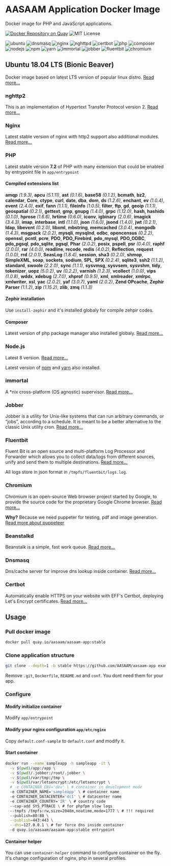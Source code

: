 # AASAAM Application Docker Image

Docker image for PHP and JavaScript applications.

[![Docker Repository on Quay](https://quay.io/repository/aasaam/aasaam-app/status "Docker Repository on Quay")](https://quay.io/repository/aasaam/aasaam-app)
![MIT License](https://img.shields.io/badge/license-MIT-ff9900.svg "MIT License")

![ubuntu](https://img.shields.io/badge/ubuntu-18.04-blue.svg "ubuntu")
![dnsmasq](https://img.shields.io/badge/dnsmasq-2.7-blue.svg "dnsmasq")
![nginx](https://img.shields.io/badge/nginx-1.14.0-blue.svg "nginx")
![nghttpd](https://img.shields.io/badge/nghttpd-1.30.0-blue.svg "nghttpd")
![certbot](https://img.shields.io/badge/certbot-0.23.0-blue.svg "certbot")
![php](https://img.shields.io/badge/php-7.2.5-blue.svg "php")
![composer](https://img.shields.io/badge/composer-1.6.5-blue.svg "composer")
![nodejs](https://img.shields.io/badge/nodejs-8.11.2-blue.svg "nodejs")
![npm](https://img.shields.io/badge/npm-5.10.0-blue.svg "npm")
![yarn](https://img.shields.io/badge/yarn-1.7.0-blue.svg "yarn")
![immortal](https://img.shields.io/badge/immortal-0.19.0-blue.svg "immortal")
![jobber](https://img.shields.io/badge/jobber-1.3.2-blue.svg "jobber")
![fluentbit](https://img.shields.io/badge/fluentbit-0.13.2-blue.svg "fluentbit")
![chromium](https://img.shields.io/badge/chromium-66.0-blue.svg "chromium")

## Ubuntu 18.04 LTS (Bionic Beaver)

  Docker image based on latest LTS version of popular linux distro.
  [Read more...](https://wiki.ubuntu.com/BionicBeaver/ReleaseNotes)

### nghttp2

  This is an implementation of Hypertext Transfer Protocol version 2.
  [Read more...](https://nghttp2.org/)

### Nginx

  Latest stable version of nginx with http2 support also additional modules.
  [Read more...](https://nginx.org/)

### PHP

  Latest stable version **7.2** of PHP with many extension that could be enabled by entrypoint file in `app/entrypoint`

#### Compiled extensions list

**amqp** *(1.9.3)*,
**apcu** *(5.1.11)*,
**ast** *(0.1.6)*,
**base58** *(0.1.2)*,
**bcmath**,
**bz2**,
**calendar**,
**Core**,
**ctype**,
**curl**,
**date**,
**dba**,
**dom**,
**ds** *(1.2.6)*,
**enchant**,
**ev** *(1.0.4)*,
**event** *(2.4.0)*,
**exif**,
**fann** *(1.1.1)*,
**fileinfo** *(1.0.5)*,
**filter**,
**ftp**,
**gd**,
**geoip** *(1.1.1)*,
**geospatial** *(0.2.1)*,
**gettext**,
**gmp**,
**gnupg** *(1.4.0)*,
**grpc** *(1.12.0)*,
**hash**,
**hashids** *(0.1.0)*,
**hprose** *(1.6.6)*,
**hrtime** *(0.6.0)*,
**iconv**,
**igbinary** *(2.0.6)*,
**imagick** *(3.4.3)*,
**imap**,
**interbase**,
**intl** *(1.1.0)*,
**json** *(1.6.0)*,
**jsond** *(1.4.0)*,
**jwt** *(0.2.1)*,
**ldap**,
**libevent** *(0.2.0)*,
**libxml**,
**mbstring**,
**memcached** *(3.0.4)*,
**mongodb** *(1.4.3)*,
**msgpack** *(2.0.2)*,
**mysqli**,
**mysqlnd**,
**odbc**,
**opencensus** *(0.2.2)*,
**openssl**,
**pcntl**,
**pcre**,
**PDO**,
**PDO_Firebird**,
**pdo_mysql**,
**PDO_ODBC**,
**pdo_pgsql**,
**pdo_sqlite**,
**pgsql**,
**Phar** *(2.0.2)*,
**posix**,
**pspell**,
**psr** *(0.4.0)*,
**raphf** *(2.0.0)*,
**rar** *(4.0.0)*,
**readline**,
**recode**,
**redis** *(4.0.2)*,
**Reflection**,
**request** *(1.0.0)*,
**rrd** *(2.0.1)*,
**SeasLog** *(1.8.4)*,
**session**,
**sha3** *(0.2.0)*,
**shmop**,
**SimpleXML**,
**soap**,
**sockets**,
**sodium**,
**SPL**,
**SPX** *(0.2.4)*,
**sqlite3**,
**ssh2** *(1.1.2)*,
**standard**,
**swoole** *(2.2.0)*,
**sync** *(1.1.1)*,
**sysvmsg**,
**sysvsem**,
**sysvshm**,
**tidy**,
**tokenizer**,
**uopz** *(5.0.2)*,
**uv** *(0.2.2)*,
**varnish** *(1.2.3)*,
**vcollect** *(1.0.0)*,
**vips** *(1.0.8)*,
**wddx**,
**xdebug** *(2.7.0)*,
**xhprof** *(0.9.5)*,
**xml**,
**xmlreader**,
**xmlrpc**,
**xmlwriter**,
**xsl**,
**yac** *(2.0.2)*,
**yaf** *(3.0.7)*,
**yaml** *(2.0.2)*,
**Zend OPcache**,
**Zephir Parser** *(1.1.2)*,
**zip** *(1.15.2)*,
**zlib**,
**zmq** *(1.1.3)*

#### Zephir installation

  Use `install-zephir` and it's installed globaly for compile zehpir codes.

#### Composer

  Latest version of php package manager also installed globaly. [Read more...](https://getcomposer.org/)

### Node.js

  Latest 8 version. [Read more...](https://nodejs.org/en/)

  Latest version of [npm](http://npmjs.org/) and [yarn](https://yarnpkg.com/) also installed.

### immortal

  A *nix cross-platform (OS agnostic) supervisor.
  [Read more...](https://immortal.run/)

### Jobber

  Jobber is a utility for Unix-like systems that can run arbitrary commands, or “jobs”, according to a schedule. It is meant to be a better alternative to the classic Unix utility cron.
  [Read more...](https://dshearer.github.io/jobber/)

### Fluentbit

  Fluent Bit is an open source and multi-platform Log Processor and Forwarder which allows you to collect data/logs from different sources, unify and send them to multiple destinations.
  [Read more...](https://fluentbit.io/)

  All logs store in json format in `/tmpfs/fluentbit/logs.log`.

### Chromium

  Chromium is an open-source Web browser project started by Google, to provide the source code for the proprietary Google Chrome browser.
  [Read more...](https://chromium.org/)

  **Why?** Because we need puppeter for testing, pdf and image generation.
  [Read more about puppeteer](https://github.com/GoogleChrome/puppeteer)

### Beanstalkd

  Beanstalk is a simple, fast work queue.
  [Read more...](http://kr.github.io/beanstalkd/)

### Dnsmasq

  Dns/cache server for improve dns lookup inside container.
  [Read more...](http://www.thekelleys.org.uk/dnsmasq/doc.html)

### Certbot

  Automatically enable HTTPS on your website with EFF's Certbot, deploying Let's Encrypt certificates.
  [Read more...](https://certbot.eff.org/)

## Usage

### Pull docker image

```bash
docker pull quay.io/aasaam/aasaam-app:stable
```

### Clone application structure

```bash
git clone --depth=1 -b stable https://github.com/AASAAM/aasaam-app example-app
```

  Remove `.git`, `Dockerfile`, `README.md` and `conf`. You dont need them for your app.

### Configure

#### Modify initialize container

  Modify `app/entrypoint`

#### Modify your nginx configuration `app/etc/nginx`

  Copy `default.conf-sample` to `default.conf` and modify it.

#### Start container

```bash
docker run --name sampleapp -h sampleapp -it \
  -v $(pwd)/app:/app \
  -v $(pwd)/.jobber:/root/.jobber \
  -v $(pwd)/var/tmp:/tmp \
  -v $(pwd)/var/letsencrypt:/etc/letsencrypt \
  # -e CONTAINER_ENV='dev' \ # container in development mode
  -e CONTAINER_NAME='sampleapp' \ # container name
  -e CONTAINER_DATACENTER='dc1' \ # datacenter name
  -e CONTAINER_COUNTRY='IR' \ # country code
  --cap-add SYS_PTRACE \ # for phpfpm slow logs
  --tmpfs /tmpfs:rw,size=2048m,noatime,mode=1777 \ # !!! required
  --publish=80:80 \
  --publish=443:443 \
  --dns=127.0.0.1 \ # for force dns inside container
  -d quay.io/aasaam/aasaam-app:stable entrypoint
```

#### Container helper

  You can use `container-helper` command to configure container on the fly.
  It's change configuration of nginx, php in several profiles.
